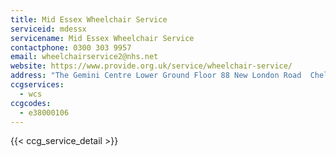 ```yaml
---
title: Mid Essex Wheelchair Service
serviceid: mdessx
servicename: Mid Essex Wheelchair Service
contactphone: 0300 303 9957
email: wheelchairservice2@nhs.net
website: https://www.provide.org.uk/service/wheelchair-service/
address: "The Gemini Centre Lower Ground Floor 88 New London Road  Chelmsford Essex CM2 0PD"
ccgservices:
  - wcs
ccgcodes:
  - e38000106
---
```


{{< ccg_service_detail >}}
